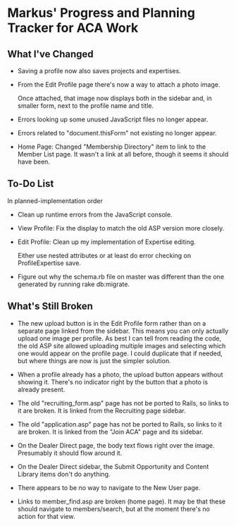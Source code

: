 Markus' Progress and Planning Tracker for ACA Work
==================================================

What I've Changed
-----------------

+   Saving a profile now also saves projects and expertises.

+   From the Edit Profile page there's now a way to attach a photo image.

    Once attached, that image now displays both in the sidebar and, in smaller form, next to the profile name and title.

+   Errors looking up some unused JavaScript files no longer appear.

+   Errors related to "document.thisForm" not existing no longer appear.

+   Home Page: Changed "Membership Directory" item to link to the Member List page. It wasn't a link at all before, though it seems it should have been.

To-Do List
----------
In planned-implementation order

+   Clean up runtime errors from the JavaScript console.

+   View Profile: Fix the display to match the old ASP version more closely.

+   Edit Profile: Clean up my implementation of Expertise editing.

    Either use nested attributes or at least do error checking on ProfileExpertise save.

+   Figure out why the schema.rb file on master was different than the one generated by running rake db:migrate.

What's Still Broken
-------------------

+   The new upload button is in the Edit Profile form rather than on a separate page linked from the sidebar. This means you can only
    actually upload one image per profile. As best I can tell from reading the code, the old ASP site allowed uploading multiple images
    and selecting which one would appear on the profile page. I could duplicate that if needed, but where things are now is just the simpler
    solution.

+   When a profile already has a photo, the upload button appears without showing it. There's no indicator right by the button that a photo
    is already present.

+   The old "recruiting_form.asp" page has not be ported to Rails, so links to it are broken. It is linked from the Recruiting page sidebar.

+   The old "application.asp" page has not be ported to Rails, so links to it are broken. It is linked from the "Join ACA" page and its sidebar.

+   On the Dealer Direct page, the body text flows right over the image. Presumably it should flow around it.

+   On the Dealer Direct sidebar, the Submit Opportunity and Content Library items don't do anything.

+   There appears to be no way to navigate to the New User page.

+   Links to member_find.asp are broken (home page). It may be that these should navigate to members/search, but at the moment there's no action for that view.


